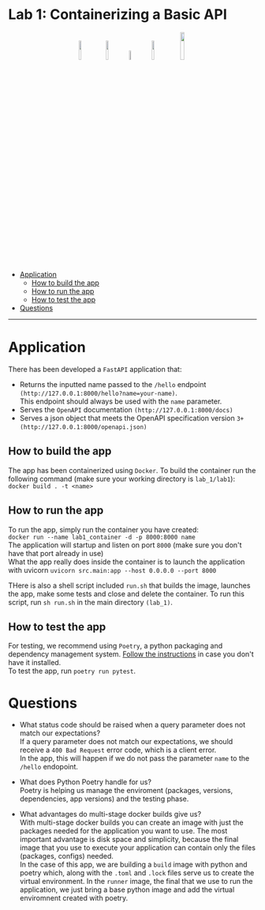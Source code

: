 # Lab 1: Containerizing a Basic API

<p align="center">
    <!--FAST API-->
        <img src="https://user-images.githubusercontent.com/1393562/190876570-16dff98d-ccea-4a57-86ef-a161539074d6.svg" width=10%>
    <!--PLUS SIGN-->
        <img src="https://user-images.githubusercontent.com/1393562/190876627-da2d09cb-5ca0-4480-8eb8-830bdc0ddf64.svg" width=10%>
    <!--POETRY LOGO-->
        <img src="https://python-poetry.org/images/logo-origami.svg" width=7%>
    <!--PLUS SIGN-->
        <img src="https://user-images.githubusercontent.com/1393562/190876627-da2d09cb-5ca0-4480-8eb8-830bdc0ddf64.svg" width=10%>
    <!--DOCKER-->
        <img src="https://user-images.githubusercontent.com/1393562/209759111-3e98226d-d2ed-47c1-85c4-c96c7a3fbf3b.svg" width=12%>
</p>

- [Application](#app)
  - [How to build the app](#build)
  - [How to run the app](#run)
  - [How to test the app](#test)
- [Questions](#questions)

---

# Application

There has been developed a `FastAPI` application that:  
- Returns the inputted name passed to the `/hello` endpoint `(http://127.0.0.1:8000/hello?name=your-name)`.  
This endpoint should always be used with the `name` parameter.
- Serves the `OpenAPI` documentation `(http://127.0.0.1:8000/docs)`
- Serves a json object that meets the OpenAPI specification version `3+` `(http://127.0.0.1:8000/openapi.json)`


## How to build the app

The app has been containerized using `Docker`. To build the container run the following command (make sure your working directory is `lab_1/lab1`):  
`docker build . -t <name>`

## How to run the app

To run the app, simply run the container you have created:  
`docker run --name lab1_container -d -p 8000:8000 name`  
The application will startup and listen on port `8000` (make sure you don't have that port already in use)  
What the app really does inside the container is to launch the application with uvicorn `uvicorn src.main:app --host 0.0.0.0 --port 8000`


THere is also a shell script included `run.sh` that builds the image, launches the app, make some tests and close and delete the container. To run this script, run `sh run.sh` in the main directory `(lab_1)`.

## How to test the app

For testing, we recommend using `Poetry`, a python packaging and dependency management system. [Follow the instructions](https://python-poetry.org/docs/#installation) in case you don't have it installed.  
To test the app, run `poetry run pytest`.

# Questions

- What status code should be raised when a query parameter does not match our expectations?  
If a query parameter does not match our expectations, we should receive a `400 Bad Request` error code, which is a client error.  
In the app, this will happen if we do not pass the parameter `name` to the `/hello` endopoint.

- What does Python Poetry handle for us?  
Poetry is helping us manage the enviroment (packages, versions, dependencies, app versions) and the testing phase. 

- What advantages do multi-stage docker builds give us?  
With multi-stage docker builds you can create an image with just the packages needed for the application you want to use. The most important advantage is disk space and simplicity, because the final image that you use to execute your application can contain only the files (packages, configs) needed.  
In the case of this app, we are building a `build` image with python and poetry which, along with the `.toml` and `.lock` files serve us to create the virtual environment. In the `runner` image, the final that we use to run the application, we just bring a base python image and add the virtual enviromnent created with poetry.
